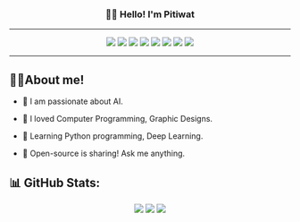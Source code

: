 <h3 align="center">👋🏼 Hello! I'm Pitiwat </h3>
<p align="center"> </p>

---

<div align="center">
<img src="https://img.shields.io/badge/python-3670A0?style=for-the-badge&logo=python&logoColor=ffdd54">
<img src="[https://img.shields.io/badge/python-3670A0?style=for-the-badge&logo=python&logoColor=ffdd54](https://img.shields.io/badge/docker-257bd6?style=for-the-badge&logo=docker&logoColor=white)">
<img src="https://img.shields.io/badge/c-%2300599C.svg?style=for-the-badge&logo=c&logoColor=white">
<img src="https://img.shields.io/badge/numpy-%23013243.svg?style=for-the-badge&logo=numpy&logoColor=white">
<img src="https://img.shields.io/badge/pandas-%23150458.svg?style=for-the-badge&logo=pandas&logoColor=white">
<img src="https://img.shields.io/badge/PyTorch-%23EE4C2C.svg?style=for-the-badge&logo=PyTorch&logoColor=white">
<img src="https://img.shields.io/badge/TensorFlow-%23FF6F00.svg?style=for-the-badge&logo=TensorFlow&logoColor=white">
<img src="https://img.shields.io/badge/scikit--learn-%23F7931E.svg?style=for-the-badge&logo=scikit-learn&logoColor=white">
</div>

---

## 🤝🏼About me!
* 👾 I am passionate about AI.

* 💖 I loved Computer Programming, Graphic Designs.

* 🔭 Learning Python programming, Deep Learning.

* 🤍 Open-source is sharing! Ask me anything.

## 📊 GitHub Stats:

<div align="center">
<img src="https://github-readme-stats.vercel.app/api?username=PitiwatL&theme=dark&hide_border=false&include_all_commits=false&count_private=true">
<img src="https://github-readme-streak-stats.herokuapp.com/?user=PitiwatL&theme=dark&hide_border=false">
<img src="https://github-readme-stats.vercel.app/api/top-langs/?username=PitiwatL&theme=dark&hide_border=false&include_all_commits=false&count_private=true&layout=compact">
</div>

